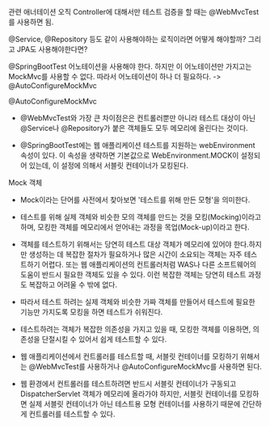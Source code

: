 관련 애너테이션
오직 Controller에 대해서만 테스트 검증을 할 때는 @WebMvcTest 를 사용하면 됨.


@Service, @Repository 등도 같이 사용해야하는 로직이라면 어떻게 해야할까? 그리고 JPA도 사용해야한다면?

@SpringBootTest 어노테이션을 사용해야 한다. 하지만 이 어노테이션만 가지고는 MockMvc를 사용할 수 없다. 
따라서 어노테이션이 하나 더 필요하다. -> @AutoConfigureMockMvc

@AutoConfigureMockMvc

- @WebMvcTest와 가장 큰 차이점은은 컨트롤러뿐만 아니라 테스트 대상이 아닌 @Service나 @Repository가 붙은 객체들도 모두 메모리에 올린다는 것이다.

- @SpringBootTest에는 웹 애플리케이션 테스트를 지원하는 webEnvironment 속성이 있다. 이 속성을 생략하면 기본값으로 WebEnvironment.MOCK이 설정되어 있는데, 이 설정에 의해서 서블릿 컨테이너가 모킹된다.
 
 
 Mock 객체
- Mock이라는 단어를 사전에서 찾아보면 '테스트를 위해 만든 모형'을 의미한다.

- 테스트를 위해 실제 객체와 비슷한 모의 객체를 만드는 것을 모킹(Mocking)이라고 하며, 모킹한 객체를 메모리에서 얻어내는 과정을 목업(Mock-up)이라고 한다.

- 객체를 테스트하기 위해서는 당연히 테스트 대상 객체가 메모리에 있어야 한다.하지만 생성하는 데 복잡한 절차가 필요하거나 많은 시간이 소요되는 객체는 자주 테스트하기 어렵다. 또는 웹 애플리케이션의 컨트롤러처럼 WAS나 다른 소프트웨어의 도움이 반드시 필요한 객체도 있을 수 있다. 이런 복잡한 객체는 당연히 테스트 과정도 복잡하고 어려울 수 밖에 없다.

- 따라서 테스트 하려는 실제 객체와 비슷한 가짜 객체를 만들어서 테스트에 필요한 기능만 가지도록 모킹을 하면 테스트가 쉬워진다.
- 테스트하려는 객체가 복잡한 의존성을 가지고 있을 때, 모킹한 객체를 이용하면, 의존성을 단절시킬 수 있어서 쉽게 테스트할 수 있다.
- 웹 애플리케이션에서 컨트롤러를 테스트할 때, 서블릿 컨테이너를 모킹하기 위해서는 @WebMvcTest를 사용하거나 @AutoConfigureMockMvc를 사용하면 된다.

- 웹 환경에서 컨트롤러를 테스트하려면 반드시 서블릿 컨테이너가 구동되고 DispatcherServlet 객체가 메모리에 올라가야 하지만, 서블릿 컨테이너를 모킹하면 실제 서블릿 컨테이너가 아닌 테스트용 모형 컨테이너를 사용하기 때문에 간단하게 컨트롤러를 테스트할 수 있다.

 
